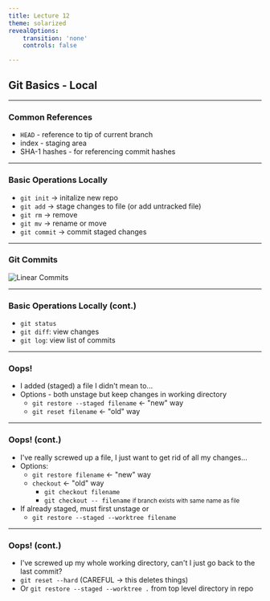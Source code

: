 ```yaml
---
title: Lecture 12
theme: solarized
revealOptions:
    transition: 'none'
    controls: false

---
```


## Git Basics - Local

---

### Common References

* `HEAD` - reference to tip of current branch
* index - staging area
* SHA-1 hashes - for referencing commit hashes

---

### Basic Operations Locally

* `git init` -> initalize new repo
* `git add` -> stage changes to file (or add untracked file)
* `git rm` -> remove
* `git mv` -> rename or move
* `git commit` -> commit staged changes

---

### Git Commits

![Linear Commits](/media/git-linear-commits.png)

---

### Basic Operations Locally (cont.)

* `git status`
* `git diff`: view changes 
* `git log`: view list of commits

---

### Oops!

* I added (staged) a file I didn't mean to...  
* Options - both unstage but keep changes in working directory
    * `git restore --staged filename` <- "new" way
    * `git reset filename` <- "old" way

---

### Oops! (cont.)
* I've really screwed up a file, I just want to get rid of all my changes...
* Options:
    * `git restore filename` <- "new" way
    * `checkout` <- "old" way
        * `git checkout filename`
        * `git checkout -- filename` <small> if branch exists with same name as file</small>
* If already staged, must first unstage or
    * `git restore --staged --worktree filename`


---

### Oops! (cont.)

* I've screwed up my whole working directory, can't I just go back to the last commit?
* `git reset --hard` (CAREFUL -> this deletes things)
* Or `git restore --staged --worktree .` from top level directory in repo
